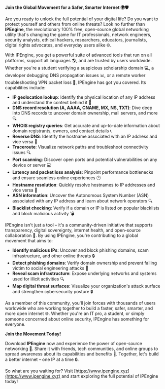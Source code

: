 **Join the Global Movement for a Safer, Smarter Internet 🌍🛡️**

Are you ready to unlock the full potential of your digital life? Do you want to protect yourself and others from online threats? Look no further than **IPEngine**, the revolutionary 100% free, open-source global networking utility that's changing the game for IT professionals, network engineers, security analysts, ethical hackers, researchers, educators, journalists, digital rights advocates, and everyday users alike 🌐.

With IPEngine, you get a powerful suite of advanced tools that run on all platforms, support all languages 🌎, and are trusted by users worldwide. Whether you're a student verifying a suspicious scholarship domain 💻, a developer debugging DNS propagation issues 📊, or a remote worker troubleshooting VPN packet loss 📡, IPEngine has got you covered. Its capabilities include:

*   **IP geolocation lookup**: Identify the physical location of any IP address and understand the context behind it 📍
*   **DNS record resolution (A, AAAA, CNAME, MX, NS, TXT)**: Dive deep into DNS records to uncover domain ownership, mail servers, and more 🔍
*   **WHOIS registry queries**: Get accurate and up-to-date information about domain registrants, owners, and contact details 📞
*   **Reverse DNS**: Identify the hostname associated with an IP address and vice versa 👀
*   **Traceroute**: Visualize network paths and troubleshoot connectivity issues 🔍
*   **Port scanning**: Discover open ports and potential vulnerabilities on any device or server 💻
*   **Latency and packet loss analysis**: Pinpoint performance bottlenecks and ensure seamless online experiences 🕒
*   **Hostname resolution**: Quickly resolve hostnames to IP addresses and vice versa 👀
*   **ASN information**: Uncover the Autonomous System Number (ASN) associated with any IP address and learn about network operators 🔍
*   **Blacklist checking**: Verify if a domain or IP is listed on popular blacklists and block malicious activity 💣

IPEngine isn't just a tool – it's a community-driven initiative that supports transparency, digital sovereignty, internet health, and open-source collaboration 🌟. By using IPEngine, you're contributing to a global movement that aims to:

*   **Identify malicious IPs**: Uncover and block phishing domains, scam infrastructure, and other online threats 🔒
*   **Detect phishing domains**: Verify domain ownership and prevent falling victim to social engineering attacks 🚨
*   **Reveal scam infrastructure**: Expose underlying networks and systems used for illicit activities 🔍
*   **Map digital threat surfaces**: Visualize your organization's attack surface and strengthen cybersecurity posture 🔒

As a member of this community, you'll join forces with thousands of users worldwide who are working together to build a faster, safer, smarter, and more open internet 🌐. Whether you're an IT pro, a student, or simply someone concerned about online security, IPEngine has something for everyone.

**Join the Movement Today!**

Download **IPEngine** now and experience the power of open-source networking 🚀. Share it with friends, tech communities, and online groups to spread awareness about its capabilities and benefits 🤝. Together, let's build a better internet – one IP at a time 🔒.

So what are you waiting for? Visit [https://www.ipengine.xyz](https://www.ipengine.xyz) and start exploring the full potential of IPEngine today!